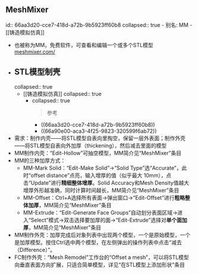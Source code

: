 ## MeshMixer
id:: 66aa3d20-cce7-418d-a72b-9b5923ff60b8
collapsed:: true
	- 别名: MM
	- [[铸造模拟仿真]]
- 也被称为MM，免费软件，可查看和编辑一个或多个STL模型 [meshmixer.com/](https://meshmixer.com/)
- ## STL模型制壳
  collapsed:: true
	- [[铸造模拟仿真]]
	  collapsed:: true
		- collapsed:: true
		  >参考
			- ((66aa3d20-cce7-418d-a72b-9b5923ff60b8))
			- ((66a90e00-aca3-4f25-9823-320599f6ab72))
- 需求：制作内壳——将STL模型自表向里掏空，保留一层外表面；制作外壳——将STL模型自表向外加厚（thickening），然后减去里面的模型
- MM制作内壳：“Edit-Hollow”可抽空模型，MM简介见“MeshMixer”条目
- MM的三种加厚方式：
	- MM-Mark Solid：“Edit-Make Solid”->“Solid Type”选“Accurate”，此时“offset distance”点亮，输入增厚的值（似乎最大 10mm），点击“Update”进行**精细整体增厚**。Solid Accuracy和Mesh Density值越大增厚外形越准确，同时计算时间越长，MM简介见“MeshMixer”条目
	- MM-Offset：Ctrl+A选择所有表面->弹出窗口->“Edit-Offset”进行**粗略整体加厚**，MM简介见“MeshMixer”条目
	- MM-Extrude：“Edit-Generate Face Groups”自动划分表面区域->进入“Select”模式->双击选择要加厚的面->“Edit-Extrude”选择对**单个面加厚**，MM简介见“MeshMixer”条目
- MM制作外壳：加厚完成后对象列表中出现两个模型，一个是原始模型，一个是加厚模型。按住Ctrl选中两个模型，在左侧弹出的操作列表中点击“减去（Difference）”。
- FC制作外壳：“Mesh Remodel”工作台的“Offset a mesh”，可以将STL模型向垂直表面方向扩展，只适合简单模型，详见“在STL模型上添加形状”条目